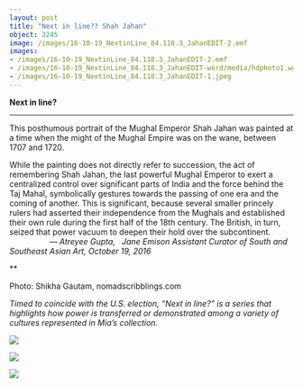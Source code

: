 ```yaml
---
layout: post
title: "Next in line?? Shah Jahan"
object: 3245
image: /images/16-10-19_NextinLine_84.118.3_JahanEDIT-2.emf
images:
- /images/16-10-19_NextinLine_84.118.3_JahanEDIT-2.emf
- /images/16-10-19_NextinLine_84.118.3_JahanEDIT-word/media/hdphoto1.wdp
- /images/16-10-19_NextinLine_84.118.3_JahanEDIT-1.jpeg
---
```

**Next in line?**

****

This posthumous portrait of the Mughal Emperor Shah Jahan was painted at a time when the might of the Mughal Empire was on the wane, between 1707 and 1720. 

While the painting does not directly refer to succession, the act of remembering Shah Jahan, the last powerful Mughal Emperor to exert a centralized control over significant parts of India and the force behind the Taj Mahal, symbolically gestures towards the passing of one era and the coming of another. This is significant, because several smaller princely rulers had asserted their independence from the Mughals and established their own rule during the first half of the 18th century. The British, in turn, seized that power vacuum to deepen their hold over the subcontinent.                             — *Atreyee Gupta,   Jane Emison Assistant Curator of South and Southeast Asian Art, October 19, 2016*

**

Photo: Shikha Gautam, nomadscribblings.com

*Timed to coincide with the U.S. election, “Next in line?” is a series that highlights how power is transferred or demonstrated among a variety of cultures represented in Mia’s collection.*

![]({{siteurl.base}}/images/16-10-19_NextinLine_84.118.3_JahanEDIT-2.emf)

![]({{siteurl.base}}/images/16-10-19_NextinLine_84.118.3_JahanEDIT-word/media/hdphoto1.wdp)

![]({{siteurl.base}}/images/16-10-19_NextinLine_84.118.3_JahanEDIT-1.jpeg)
